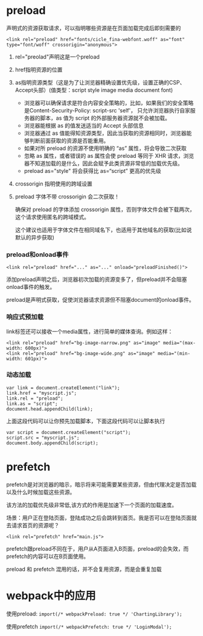 # preload
声明式的资源获取请求，可以指明哪些资源是在页面加载完成后即刻需要的

`<link rel="preload" href="fonts/cicle_fina-webfont.woff" as="font" type="font/woff" crossorigin="anonymous">`

1. rel="preolad"声明这是一个preload
2. href指明资源的位置
3. as指明资源类型（这是为了让浏览器精确设置优先级，设置正确的CSP、Accept头部）(值类型：script style image media document font)
   - 浏览器可以确保请求是符合内容安全策略的，比如，如果我们的安全策略是Content-Security-Policy: script-src 'self'，
      只允许浏览器执行自家服务器的脚本，as 值为 script 的外部服务器资源就不会被加载。
   - 浏览器能根据 as 的值发送适当的 Accept 头部信息
   - 浏览器通过 as 值能得知资源类型，因此当获取的资源相同时，浏览器能够判断前面获取的资源是否能重用。
   - 如果对所 preload 的资源不使用明确的 “as” 属性，将会导致二次获取
   - 忽略 as 属性，或者错误的 as 属性会使 preload 等同于 XHR 请求，浏览器不知道加载的是什么，因此会赋予此类资源非常低的加载优先级。
   - preload as="style" 将会获得比 as=“script” 更高的优先级
4. crossorigin 指明使用的跨域设置
5. preload 字体不带 crossorigin 会二次获取！ 

   确保对 preload 的字体添加 crossorigin 属性，否则字体文件会被下载两次，这个请求使用匿名的跨域模式。
   
   这个建议也适用于字体文件在相同域名下，也适用于其他域名的获取(比如说默认的异步获取)

### preload和onload事件
`<link rel="preload" href="..." as="..." onload="preloadFinished()">`

添加preload声明之后，浏览器初次加载的资源变多了，但preload并不会阻塞onload事件的触发。

preload是声明式获取，促使浏览器请求资源但不阻塞document的onload事件。

### 响应式预加载
link标签还可以接收一个media属性，进行简单的媒体查询。例如这样：

```
<link rel="preload" href="bg-image-narrow.png" as="image" media="(max-width: 600px)">
<link rel="preload" href="bg-image-wide.png" as="image" media="(min-width: 601px)">
```
### 动态加载
```
var link = document.createElement("link");
link.href = "myscript.js";
link.rel = "preload";
link.as = "script";
document.head.appendChild(link);
```

上面这段代码可以让你预先加载脚本，下面这段代码可以让脚本执行
```
var script = document.createElement("script");
script.src = "myscript.js";
document.body.appendChild(script);
```


# prefetch
prefetch是对浏览器的暗示，暗示将来可能需要某些资源，但由代理决定是否加载以及什么时候加载这些资源。

该方法的加载优先级非常低,该方式的作用是加速下一个页面的加载速度。

场景：用户正在登陆页面，登陆成功之后会跳转到首页。我是否可以在登陆页面就去请求首页的资源呢？

`<link rel="prefetch" href="main.js">`

prefetch跟preload不同在于，用户从A页面进入B页面，preload的会失效，而prefetch的内容可以在B页面使用。

preload 和 prefetch 混用的话，并不会复用资源，而是会重复加载

# webpack中的应用
使用preload:
`import(/* webpackPreload: true */ 'ChartingLibrary');`

使用prefetch
`import(/* webpackPrefetch: true */ 'LoginModal');`
